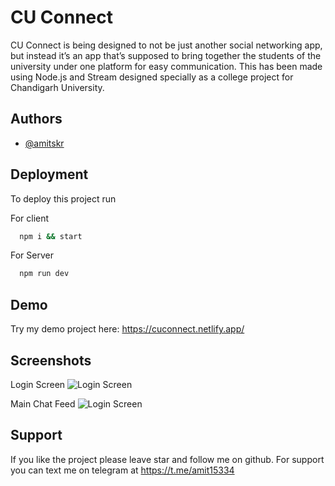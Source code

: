 
# CU Connect

CU Connect is being designed to not be just another social networking app, but instead it’s an app
that’s supposed to bring together the students of the university under one platform for easy
communication. This has been made using Node.js and Stream designed specially as a college project for Chandigarh University.




## Authors

- [@amitskr](https://www.github.com/amitskr)




## Deployment

To deploy this project run

For client
```bash
  npm i && start
```
For Server
```bash
  npm run dev
```

## Demo

Try my demo project here:
https://cuconnect.netlify.app/



## Screenshots
Login Screen
![Login Screen](https://user-images.githubusercontent.com/72401473/168460315-640f8307-742c-4ba0-90d6-0b53a0aa5e85.png)

Main Chat Feed
![Login Screen](https://user-images.githubusercontent.com/72401473/168460420-15180fac-995a-4c32-b347-b82ac9b0a0eb.png)



## Support

If you like the project please leave  star and follow me on github. For support you can text me on telegram at https://t.me/amit15334
